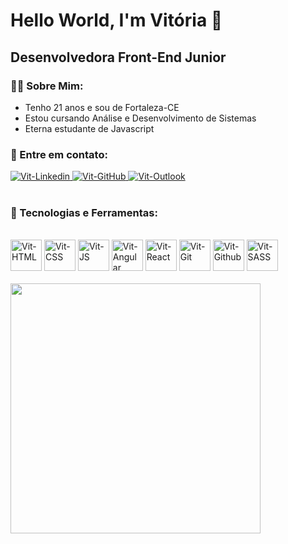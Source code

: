 <h1>Hello World, I'm Vitória 👋</h1>
<h2>Desenvolvedora Front-End Junior</h2>

<div>
    <h3>👩‍💻 Sobre Mim:</h3>
    <ul>
        <li>Tenho 21 anos e sou de Fortaleza-CE</li>
        <li>Estou cursando Análise e Desenvolvimento de Sistemas</li>
        <li>Eterna estudante de Javascript</li>
    </ul>
</div>

<div>
    <h3>💬 Entre em contato:</h3>
        <a href="https://www.linkedin.com/in/zvitoriaalmeida" target="_blank">
            <img alt="Vit-Linkedin" src="https://img.shields.io/badge/LinkedIn-0077B5?style=for-the-badge&logo=linkedin&logoColor=white" target="_blank"/>
        </a>  
        <a href="https://github.com/vitoria-almeida" target="_blank">
            <img alt="Vit-GitHub" src="https://img.shields.io/badge/GitHub-100000?style=for-the-badge&logo=github&logoColor=white"/>
        </a>
        <a href="https://outlook.live.com/mail/0/" target="_blank">
            <img alt="Vit-Outlook" src="https://img.shields.io/badge/vitoria.dev@outlook.com-0078D4?style=for-the-badge&logo=microsoft-outlook&logoColor=white"/>
        </a>
</div><br>

<div>
    <h3>🔧 Tecnologias e Ferramentas:</h3><br>
    <div>
        <img alt="Vit-HTML" height="50" width="50" src="https://cdn.jsdelivr.net/gh/devicons/devicon/icons/html5/html5-original.svg"/>       
        <img alt="Vit-CSS" height="50" width="50" src="https://cdn.jsdelivr.net/gh/devicons/devicon/icons/css3/css3-original.svg"/>
        <img alt="Vit-JS" height="50" width="50" src="https://cdn.jsdelivr.net/gh/devicons/devicon/icons/javascript/javascript-original.svg"/>
        <img alt="Vit-Angular" height="50" width="50"  src="https://cdn.jsdelivr.net/gh/devicons/devicon/icons/angularjs/angularjs-original.svg"/>
        <img alt="Vit-React" height="50" width="50" src="https://cdn.jsdelivr.net/gh/devicons/devicon/icons/react/react-original.svg"/>
        <img alt="Vit-Git" height="50" width="50" src="https://cdn.jsdelivr.net/gh/devicons/devicon/icons/git/git-original.svg"/>
        <img alt="Vit-Github" height="50" width="50" src="https://cdn.jsdelivr.net/gh/devicons/devicon/icons/github/github-original.svg"/>
        <img alt="Vit-SASS" height="50" width="50" src="https://cdn.jsdelivr.net/gh/devicons/devicon/icons/sass/sass-original.svg" />            
    </div>
</div><br>

<div>
    <img width="400px" src="https://github-readme-stats.vercel.app/api/top-langs/?username=vitoria-almeida&hide=html&layout=compact&theme=buefy"/>   
</div><br>

